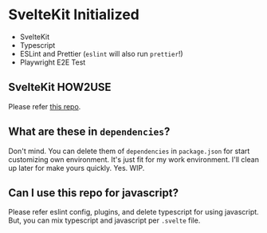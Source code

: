 # SvelteKit Initialized

- SvelteKit
- Typescript
- ESLint and Prettier (`eslint` will also run `prettier`!)
- Playwright E2E Test

## SvelteKit HOW2USE

Please refer [this repo](https://github.com/sveltejs/kit/tree/master/packages/create-svelte).

## What are these in `dependencies`?

Don't mind. You can delete them of `dependencies` in `package.json` for start customizing own environment.
It's just fit for my work environment.
I'll clean up later for make yours quickly.
Yes. WIP.

## Can I use this repo for javascript?

Please refer eslint config, plugins, and delete typescript for using javascript.
But, you can mix typescript and javascript per `.svelte` file.
